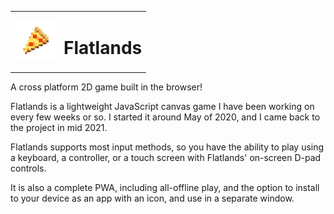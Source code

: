 <table>
  <tr>
    <td>
      <img width="64" src="resources/app-512.png">
    </td>
    <td>
      <h1>Flatlands</h1>
    </td>
  </tr>
</table>

A cross platform 2D game built in the browser!

Flatlands is a lightweight JavaScript canvas game I have been working on every few weeks or so. I started it around May of 2020, and I came back to the project in mid 2021.

Flatlands supports most input methods, so you have the ability to play using a keyboard, a controller, or a touch screen with Flatlands' on-screen D-pad controls.

It is also a complete PWA, including all-offline play, and the option to install to your device as an app with an icon, and use in a separate window.